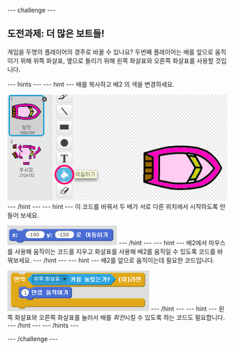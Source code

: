 \--- challenge \---

## 도전과제: 더 많은 보트들!

게임을 두명의 플레이어의 경주로 바꿀 수 있나요? 두번째 플레이어는 배를 앞으로 움직이기 위해 위쪽 화살표, 옆으로 돌리기 위해 왼쪽 화살표와 오른쪽 화살표를 사용할 것입니다.

\--- hints \--- \--- hint \--- 배를 복사하고 배2 의 색을 변경하세요.

![screenshot](images/boat-p2.png) \--- /hint \--- \--- hint \--- 이 코드를 바꿔서 두 배가 서로 다른 위치에서 시작하도록 만들어 보세요.

![screenshot](images/boat-p2start-blocks.png) \--- /hint \--- \--- hint \--- 배2에서 마우스를 사용해 움직이는 코드를 지우고 화살표를 사용해 배2를 움직일 수 있도록 코드를 바꿔보세요. \--- /hint \--- \--- hint \--- 배2를 앞으로 움직이는데 필요한 코드입니다.

![screenshot](images/boat-p2forward-blocks.png) \--- /hint \--- \--- hint \--- 왼쪽 화살표와 오른쪽 화살표를 눌러서 배를 *회전*시킬 수 있도록 하는 코드도 필요합니다. \--- /hint \--- \--- /hints \---

\--- /challenge \---